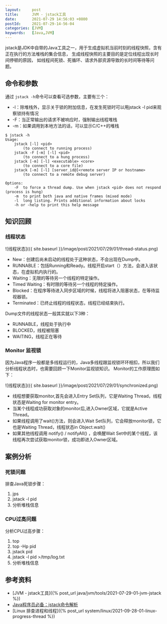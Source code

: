 ```yaml
---
layout:     post
title:      JVM - jstack工具
date:       2021-07-29 14:56:03 +0800
postId:     2021-07-29-14-56-04
categories: [JVM]
keywords:   [Java,JVM]
---
```


jstack是JDK中自带的Java工具之一，用于生成虚拟机当前时刻的线程快照，含有正在执行的方法堆栈的集合信息，
生成线程快照的主要目的是定位线程出现长时间停顿的原因， 如线程间死锁、死循环、请求外部资源导致的长时间等待等问题。

## 命令和参数
通过 `jstack -h`命令可以查看可选参数，主要有三个：
* -l：除堆栈外，显示关于锁的附加信息，在发生死锁时可以用jstack -l pid来观察锁持有情况
* -F：当正常输出的请求不被响应时，强制输出线程堆栈
* -m：如果调用到本地方法的话，可以显示C/C++的堆栈

```
$ jstack -h
Usage:
    jstack [-l] <pid>
        (to connect to running process)
    jstack -F [-m] [-l] <pid>
        (to connect to a hung process)
    jstack [-m] [-l] <executable> <core>
        (to connect to a core file)
    jstack [-m] [-l] [server_id@]<remote server IP or hostname>
        (to connect to a remote debug server)

Options:
    -F  to force a thread dump. Use when jstack <pid> does not respond (process is hung)
    -m  to print both java and native frames (mixed mode)
    -l  long listing. Prints additional information about locks
    -h or -help to print this help message
```

## 知识回顾

### 线程状态

![线程状态]({{ site.baseurl }}/image/post/2021/07/29/01/thread-status.png)

* New：创建后尚未启动的线程处于这种状态，不会出现在Dump中。
* RUNNABLE：包括Running和Ready。线程开启start（）方法，会进入该状态，在虚拟机内执行的。
* Waiting：无限的等待另一个线程的特定操作。
* Timed Waiting：有时限的等待另一个线程的特定操作。
* Blocked：在程序等待进入同步区域的时候，线程将进入阻塞状态，在等待监视器锁。
* Terminated：已终止线程的线程状态，线程已经结束执行。

Dump文件的线程状态一般其实就以下3种：
* RUNNABLE，线程处于执行中
* BLOCKED，线程被阻塞
* WAITING，线程正在等待

### Monitor 监视锁

因为Java程序一般都是多线程运行的，Java多线程跟监视锁环环相扣，所以我们分析线程状态时，也需要回顾一下Monitor监视锁知识。
Monitor的工作原理图如下：

![线程状态]({{ site.baseurl }}/image/post/2021/07/29/01/synchronized.png)

* 线程想要获取monitor,首先会进入Entry Set队列，它是Waiting Thread，线程状态是Waiting for monitor entry。
* 当某个线程成功获取对象的monitor后,进入Owner区域，它就是Active Thread。
* 如果线程调用了wait()方法，则会进入Wait Set队列，它会释放monitor锁，它也是Waiting Thread，线程状态in Object.wait()
* 如果其他线程调用 notify() / notifyAll() ，会唤醒Wait Set中的某个线程，该线程再次尝试获取monitor锁，成功即进入Owner区域。

## 案例分析

### 死锁问题
排查Java死锁步骤：
1. jps
2. jstack -l pid
3. 分析堆栈信息

### CPU过高问题
分析CPU过高步骤：
1. top 
2. top -Hp pid 
3. jstack pid
4. jstack -l pid >/tmp/log.txt
5. 分析堆栈信息

## 参考资料

* [JVM - jstack工具]({% post_url java/jvm/tools/2021-07-29-01-jvm-jstack %})
* [Java程序员必备：jstack命令解析](https://juejin.cn/post/6844904152850497543)
* [Linux 排查进程和线程]({% post_url system/linux/2021-09-28-01-linux-progress-thread %})
